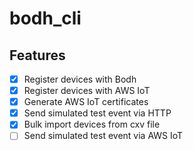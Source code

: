 # bodh_cli

## Features

- [x] Register devices with Bodh
- [x] Register devices with AWS IoT
- [x] Generate AWS IoT certificates
- [x] Send simulated test event via HTTP
- [x] Bulk import devices from cxv file
- [ ] Send simulated test event via AWS IoT

